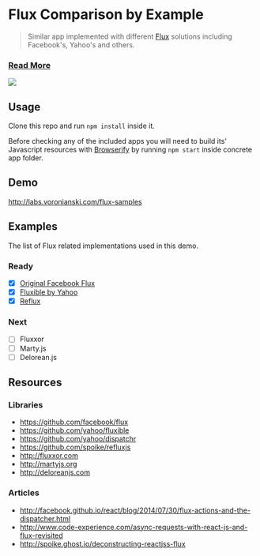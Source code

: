 # Flux Comparison by Example

> Similar app implemented with different [Flux](https://facebook.github.io/flux/) solutions including Facebook's, Yahoo's and others. 

### [Read More](http://pixelhunter.me/)

[![](https://farm9.staticflickr.com/8643/16226391077_424b0a87dd.jpg)]()

## Usage

Clone this repo and run `npm install` inside it. 

Before checking any of the included apps you will need to build its' Javascript resources with [Browserify](http://browserify.org/) by running `npm start` inside concrete app folder.

## Demo

http://labs.voronianski.com/flux-samples

## Examples

The list of Flux related implementations used in this demo.

### Ready

* [x] [Original Facebook Flux](https://github.com/voronianski/flux-samples/tree/master/facebook-flux)
* [x] [Fluxible by Yahoo](https://github.com/voronianski/flux-samples/tree/master/yahoo-fluxible)
* [x] [Reflux](https://github.com/voronianski/flux-samples/tree/master/reflux)

### Next

* [ ] Fluxxor
* [ ] Marty.js
* [ ] Delorean.js

## Resources

### Libraries

- https://github.com/facebook/flux
- https://github.com/yahoo/fluxible
- https://github.com/yahoo/dispatchr
- https://github.com/spoike/refluxjs
- http://fluxxor.com
- http://martyjs.org
- http://deloreanjs.com

### Articles

- http://facebook.github.io/react/blog/2014/07/30/flux-actions-and-the-dispatcher.html
- http://www.code-experience.com/async-requests-with-react-js-and-flux-revisited
- http://spoike.ghost.io/deconstructing-reactjss-flux
